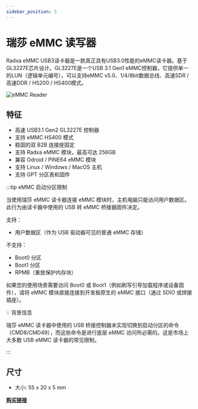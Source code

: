 ```yaml
---
sidebar_position: 3
---
```


# 瑞莎 eMMC 读写器

Radxa eMMC USB3读卡器是一款真正具有USB3.0性能的eMMC读卡器。基于GL3227E芯片设计。GL3227E是一个USB 3.1 Gen1 eMMC控制器，它提供单一的LUN（逻辑单元编号），可以支持eMMC v5.0、1/4/8bit数据总线、高速SDR /高速DDR / HS200 / HS400模式。

![eMMC Reader](/img/accessories/emmc-reader.webp)

## 特征

- 高速 USB3.1 Gen2 GL3227E 控制器
- 支持 eMMC HS400 模式
- 稳固的双 B2B 连接座固定
- 支持 Radxa eMMC 模块，最高可达 256GB
- 兼容 Odroid / PINE64 eMMC 模块
- 支持 Linux / Windows / MacOS 主机
- 支持 GPT 分区表和固件

:::tip eMMC 启动分区限制

当使用瑞莎 eMMC 读卡器连接 eMMC 模块时，主机电脑只能访问用户数据区。
此行为由读卡器中使用的 USB 转 eMMC 桥接器固件决定。

支持：

- 用户数据区（作为 USB 驱动器可见的普通 eMMC 存储）

不支持：

- Boot0 分区
- Boot1 分区
- RPMB（重放保护内存块）

如果您的使用场景需要访问 Boot0 或 Boot1（例如刷写引导加载程序或设备固件），请将 eMMC 模块直接连接到开发板原生的 eMMC 接口（通过 SDIO 或焊接插座）。

💡 背景信息

瑞莎 eMMC 读卡器中使用的 USB 桥接控制器未实现切换到启动分区的命令（CMD8/CMD49），而这些命令是进行底层 eMMC 访问所必需的。这是市场上大多数 USB eMMC 读卡器的常见限制。

:::

## 尺寸

- 大小: 55 x 20 x 5 mm

[**购买链接**](https://radxa.com/products/accessories/emmc-usb3-reader#buy)
